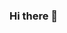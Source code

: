 ### Hi there 👋

<!--
**Guiih13/Guiih13** is a ✨ _special_ ✨ repository because its `README.md` (this file) appears on your GitHub profile.

Here are some ideas to get you started:

- :punch: Bem-vindo ao meu GitHub!
- :calendar: Tenho 21 anos.
- :pushpin: Brazil, São Paulo
- :computer: Estudante de Banco de Dados na Faculdade Impacta
- :computer: Estudante de Ciências de Dados (EAD) na Universidade Cidade de São Paulo
